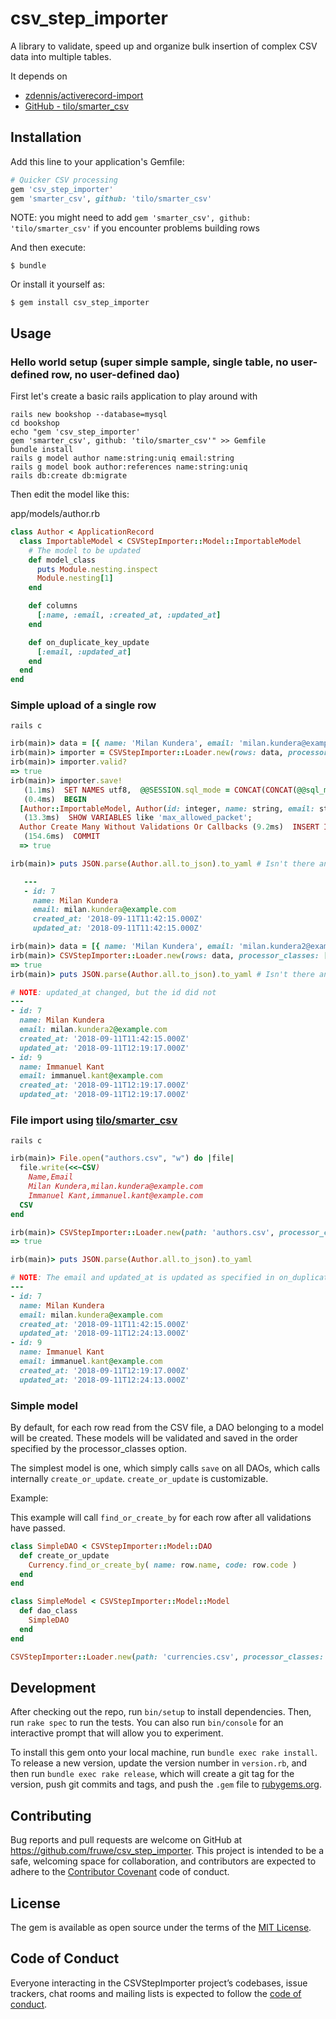 # csv_step_importer

A library to validate, speed up and organize bulk insertion of complex CSV data into multiple tables.

It depends on

- [zdennis/activerecord-import](https://github.com/zdennis/activerecord-import)
- [GitHub - tilo/smarter_csv](https://github.com/tilo/smarter_csv)

## Installation

Add this line to your application's Gemfile:

```ruby
# Quicker CSV processing
gem 'csv_step_importer'
gem 'smarter_csv', github: 'tilo/smarter_csv'
```

NOTE: you might need to add `gem 'smarter_csv', github: 'tilo/smarter_csv'` if you encounter problems building rows

And then execute:

    $ bundle

Or install it yourself as:

    $ gem install csv_step_importer

## Usage

### Hello world setup (super simple sample, single table, no user-defined row, no user-defined dao)

First let's create a basic rails application to play around with

```shell
rails new bookshop --database=mysql
cd bookshop
echo "gem 'csv_step_importer'
gem 'smarter_csv', github: 'tilo/smarter_csv'" >> Gemfile
bundle install
rails g model author name:string:uniq email:string
rails g model book author:references name:string:uniq
rails db:create db:migrate
```

Then edit the model like this:

app/models/author.rb

```ruby
class Author < ApplicationRecord
  class ImportableModel < CSVStepImporter::Model::ImportableModel
    # The model to be updated
    def model_class
      puts Module.nesting.inspect
      Module.nesting[1]
    end

    def columns
      [:name, :email, :created_at, :updated_at]
    end

    def on_duplicate_key_update
      [:email, :updated_at]
    end
  end
end
```

### Simple upload of a single row

```shell
rails c
```

```ruby
irb(main)> data = [{ name: 'Milan Kundera', email: 'milan.kundera@example.com' }]
irb(main)> importer = CSVStepImporter::Loader.new(rows: data, processor_classes: [Author::ImportableModel])
irb(main)> importer.valid?
=> true
irb(main)> importer.save!
   (1.1ms)  SET NAMES utf8,  @@SESSION.sql_mode = CONCAT(CONCAT(@@sql_mode, ',STRICT_ALL_TABLES'), ',NO_AUTO_VALUE_ON_ZERO'),  @@SESSION.sql_auto_is_null = 0, @@SESSION.wait_timeout = 2147483
   (0.4ms)  BEGIN
  [Author::ImportableModel, Author(id: integer, name: string, email: string, created_at: datetime, updated_at: datetime)]
   (13.3ms)  SHOW VARIABLES like 'max_allowed_packet';
  Author Create Many Without Validations Or Callbacks (9.2ms)  INSERT INTO `authors` (`name`,`email`,`created_at`,`updated_at`) VALUES ('Milan Kundera','milan.kundera@example.com','2018-09-11 11:33:07','2018-09-11 11:33:07') ON DUPLICATE KEY UPDATE `authors`.`email`=VALUES(`email`),`authors`.`updated_at`=VALUES(`updated_at`)
   (154.6ms)  COMMIT
  => true

irb(main)> puts JSON.parse(Author.all.to_json).to_yaml # Isn't there an easy way to get clean yaml...

   ---
   - id: 7
     name: Milan Kundera
     email: milan.kundera@example.com
     created_at: '2018-09-11T11:42:15.000Z'
     updated_at: '2018-09-11T11:42:15.000Z'

irb(main)> data = [{ name: 'Milan Kundera', email: 'milan.kundera2@example.com' }, { name: 'Immanuel Kant', email: 'immanuel.kant@example.com' }]
irb(main)> CSVStepImporter::Loader.new(rows: data, processor_classes: [Author::ImportableModel]).save!
=> true
irb(main)> puts JSON.parse(Author.all.to_json).to_yaml # Isn't there an easy way to get clean yaml...

# NOTE: updated_at changed, but the id did not
---
- id: 7
  name: Milan Kundera
  email: milan.kundera2@example.com
  created_at: '2018-09-11T11:42:15.000Z'
  updated_at: '2018-09-11T12:19:17.000Z'
- id: 9
  name: Immanuel Kant
  email: immanuel.kant@example.com
  created_at: '2018-09-11T12:19:17.000Z'
  updated_at: '2018-09-11T12:19:17.000Z'
```

### File import using [tilo/smarter_csv](https://github.com/tilo/smarter_csv)

```shell
rails c
```

```ruby
irb(main)> File.open("authors.csv", "w") do |file|
  file.write(<<~CSV)
    Name,Email
    Milan Kundera,milan.kundera@example.com
    Immanuel Kant,immanuel.kant@example.com
  CSV
end

irb(main)> CSVStepImporter::Loader.new(path: 'authors.csv', processor_classes: [Author::ImportableModel], csv_options: {file_encoding: "UTF-8"}).save
=> true

irb(main)> puts JSON.parse(Author.all.to_json).to_yaml

# NOTE: The email and updated_at is updated as specified in on_duplicate_key_update
---
- id: 7
  name: Milan Kundera
  email: milan.kundera@example.com
  created_at: '2018-09-11T11:42:15.000Z'
  updated_at: '2018-09-11T12:24:13.000Z'
- id: 9
  name: Immanuel Kant
  email: immanuel.kant@example.com
  created_at: '2018-09-11T12:19:17.000Z'
  updated_at: '2018-09-11T12:24:13.000Z'
```

### Simple model

By default, for each row read from the CSV file, a DAO belonging to a model will be created.
These models will be validated and saved in the order specified by the processor_classes option.

The simplest model is one, which simply calls `save` on all DAOs, which calls internally `create_or_update`.
`create_or_update` is customizable.

Example:

This example will call `find_or_create_by` for each row after all validations have passed.

```ruby
class SimpleDAO < CSVStepImporter::Model::DAO
  def create_or_update
    Currency.find_or_create_by( name: row.name, code: row.code )
  end
end

class SimpleModel < CSVStepImporter::Model::Model
  def dao_class
    SimpleDAO
  end
end

CSVStepImporter::Loader.new(path: 'currencies.csv', processor_classes: [SimpleModel]).save
```

## Development

After checking out the repo, run `bin/setup` to install dependencies. Then, run `rake spec` to run the tests. You can also run `bin/console` for an interactive prompt that will allow you to experiment.

To install this gem onto your local machine, run `bundle exec rake install`. To release a new version, update the version number in `version.rb`, and then run `bundle exec rake release`, which will create a git tag for the version, push git commits and tags, and push the `.gem` file to [rubygems.org](https://rubygems.org).

## Contributing

Bug reports and pull requests are welcome on GitHub at https://github.com/fruwe/csv_step_importer. This project is intended to be a safe, welcoming space for collaboration, and contributors are expected to adhere to the [Contributor Covenant](http://contributor-covenant.org) code of conduct.

## License

The gem is available as open source under the terms of the [MIT License](https://opensource.org/licenses/MIT).

## Code of Conduct

Everyone interacting in the CSVStepImporter project’s codebases, issue trackers, chat rooms and mailing lists is expected to follow the [code of conduct](https://github.com/fruwe/csv_step_importer/blob/master/CODE_OF_CONDUCT.md).
